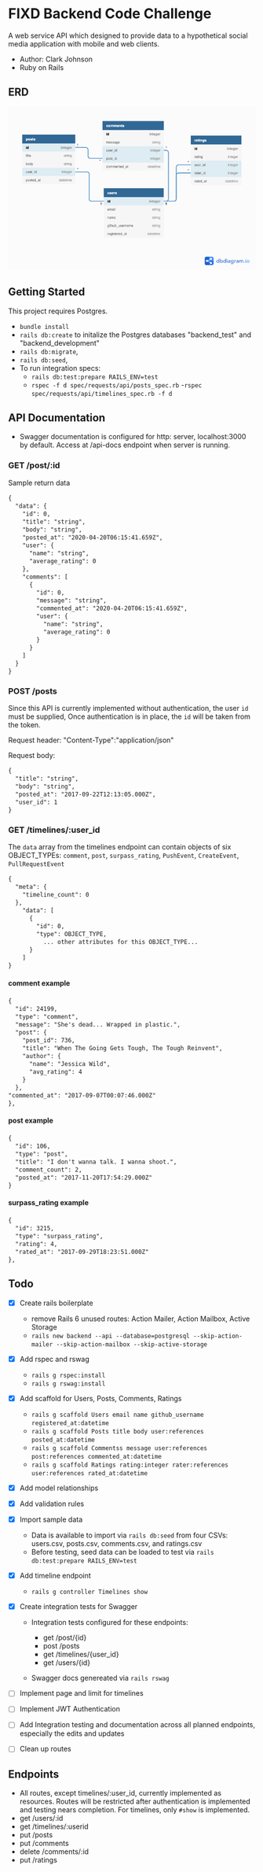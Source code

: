 # FIXD Backend Code Challenge

A web service API which designed to provide data to a hypothetical social media application with mobile and web clients.

- Author: Clark Johnson
- Ruby on Rails

## ERD

![FIXD Backend Code Challenge](./public/images/FIXDBackendCodeChallenge.png?raw=true "ERD")

## Getting Started

This project requires Postgres.

- `bundle install`
- `rails db:create` to initalize the Postgres databases "backend_test" and "backend_development"
- `rails db:migrate`,
- `rails db:seed`,
- To run integration specs:
  - `rails db:test:prepare RAILS_ENV=test`
  - `rspec -f d spec/requests/api/posts_spec.rb` -`rspec spec/requests/api/timelines_spec.rb -f d`

## API Documentation

- Swagger documentation is configured for http: server, localhost:3000 by default. Access at /api-docs endpoint when server is running.

### GET /post/:id

Sample return data

```
{
  "data": {
    "id": 0,
    "title": "string",
    "body": "string",
    "posted_at": "2020-04-20T06:15:41.659Z",
    "user": {
      "name": "string",
      "average_rating": 0
    },
    "comments": [
      {
        "id": 0,
        "message": "string",
        "commented_at": "2020-04-20T06:15:41.659Z",
        "user": {
          "name": "string",
          "average_rating": 0
        }
      }
    ]
  }
}
```

### POST /posts

Since this API is currently implemented without authentication, the user `id` must be supplied, Once authentication is in place, the `id` will be taken from the token.

Request header: "Content-Type":"application/json"

Request body:

```
{
  "title": "string",
  "body": "string",
  "posted_at": "2017-09-22T12:13:05.000Z",
  "user_id": 1
}
```

### GET /timelines/:user_id

The `data` array from the timelines endpoint can contain objects of six OBJECT_TYPEs: `comment`, `post`, `surpass_rating`, `PushEvent`, `CreateEvent`, `PullRequestEvent`

```
{
  "meta": {
    "timeline_count": 0
  },
    "data": [
      {
        "id": 0,
        "type": OBJECT_TYPE,
          ... other attributes for this OBJECT_TYPE...
      }
    ]
}
```

#### comment example

```
{
  "id": 24199,
  "type": "comment",
  "message": "She's dead... Wrapped in plastic.",
  "post": {
    "post_id": 736,
    "title": "When The Going Gets Tough, The Tough Reinvent",
    "author": {
      "name": "Jessica Wild",
      "avg_rating": 4
    }
  },
"commented_at": "2017-09-07T00:07:46.000Z"
},
```

#### post example

```
{
  "id": 106,
  "type": "post",
  "title": "I don't wanna talk. I wanna shoot.",
  "comment_count": 2,
  "posted_at": "2017-11-20T17:54:29.000Z"
}
```

#### surpass_rating example

```
{
  "id": 3215,
  "type": "surpass_rating",
  "rating": 4,
  "rated_at": "2017-09-29T18:23:51.000Z"
},
```

## Todo

- [x] Create rails boilerplate
  - remove Rails 6 unused routes: Action Mailer, Action Mailbox, Active Storage
  - `rails new backend --api --database=postgresql --skip-action-mailer --skip-action-mailbox --skip-active-storage`
- [x] Add rspec and rswag
  - `rails g rspec:install`
  - `rails g rswag:install`
- [x] Add scaffold for Users, Posts, Comments, Ratings
  - `rails g scaffold Users email name github_username registered_at:datetime`
  - `rails g scaffold Posts title body user:references posted_at:datetime`
  - `rails g scaffold Commentss message user:references post:references commented_at:datetime`
  - `rails g scaffold Ratings rating:integer rater:references user:references rated_at:datetime`
- [x] Add model relationships
- [x] Add validation rules
- [x] Import sample data
  - Data is available to import via `rails db:seed` from four CSVs: users.csv, posts.csv, comments.csv, and ratings.csv
  - Before testing, seed data can be loaded to test via `rails db:test:prepare RAILS_ENV=test`
- [x] Add timeline endpoint
  - `rails g controller Timelines show`
- [x] Create integration tests for Swagger

  - Integration tests configured for these endpoints:

    - get /post/{id}
    - post /posts
    - get /timelines/{user_id}
    - get /users/{id}

  - Swagger docs genereated via `rails rswag`

- [ ] Implement page and limit for timelines
- [ ] Implement JWT Authentication
- [ ] Add Integration testing and documentation across all planned endpoints, especially the edits and updates
- [ ] Clean up routes

## Endpoints

- All routes, except timelines/:user_id, currently implemented as resources. Routes will be restricted after authentication is implemented and testing nears completion. For timelines, only `#show` is implemented.
- get /users/:id
- get /timelines/:userid
- put /posts
- put /comments
- delete /comments/:id
- put /ratings
